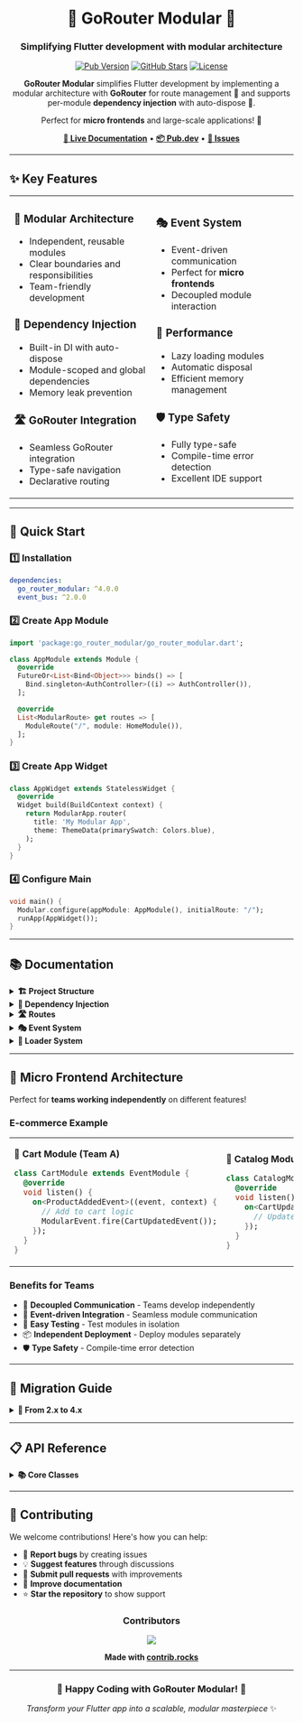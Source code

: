<div align="center">

# 🧩 GoRouter Modular 💉

### Simplifying Flutter development with modular architecture

[![Pub Version](https://img.shields.io/pub/v/go_router_modular?color=blue&style=for-the-badge)](https://pub.dev/packages/go_router_modular)
[![GitHub Stars](https://img.shields.io/github/stars/eduardohr-muniz/go_router_modular?color=yellow&style=for-the-badge)](https://github.com/eduardohr-muniz/go_router_modular)
[![License](https://img.shields.io/badge/license-MIT-green?style=for-the-badge)](LICENSE)

**GoRouter Modular** simplifies Flutter development by implementing a modular architecture with **GoRouter** for route management 🧩 and supports per-module **dependency injection** with auto-dispose 💉.

Perfect for **micro frontends** and large-scale applications! 🚀

[**📖 Live Documentation**](https://eduardohr-muniz.github.io/go_router_modular/) • [**📦 Pub.dev**](https://pub.dev/packages/go_router_modular) • [**🐛 Issues**](https://github.com/eduardohr-muniz/go_router_modular/issues)

</div>

---

## ✨ Key Features

<table>
<tr>
<td width="50%">

### 🧩 **Modular Architecture**
- Independent, reusable modules
- Clear boundaries and responsibilities  
- Team-friendly development

### 💉 **Dependency Injection**
- Built-in DI with auto-dispose
- Module-scoped and global dependencies
- Memory leak prevention

### 🛣️ **GoRouter Integration**
- Seamless GoRouter integration
- Type-safe navigation
- Declarative routing

</td>
<td width="50%">

### 🎭 **Event System**
- Event-driven communication
- Perfect for **micro frontends**
- Decoupled module interaction

### 🚀 **Performance**
- Lazy loading modules
- Automatic disposal
- Efficient memory management

### 🛡️ **Type Safety**
- Fully type-safe
- Compile-time error detection
- Excellent IDE support

</td>
</tr>
</table>

---

## 🚀 Quick Start

### 1️⃣ Installation

```yaml
dependencies:
  go_router_modular: ^4.0.0
  event_bus: ^2.0.0
```

### 2️⃣ Create App Module

```dart
import 'package:go_router_modular/go_router_modular.dart';

class AppModule extends Module {
  @override
  FutureOr<List<Bind<Object>>> binds() => [
    Bind.singleton<AuthController>((i) => AuthController()),
  ];

  @override
  List<ModularRoute> get routes => [
    ModuleRoute("/", module: HomeModule()),
  ];
}
```

### 3️⃣ Create App Widget

```dart
class AppWidget extends StatelessWidget {
  @override
  Widget build(BuildContext context) {
    return ModularApp.router(
      title: 'My Modular App',
      theme: ThemeData(primarySwatch: Colors.blue),
    );
  }
}
```

### 4️⃣ Configure Main

```dart
void main() {
  Modular.configure(appModule: AppModule(), initialRoute: "/");
  runApp(AppWidget());
}
```

---

## 📚 Documentation

<details>
<summary><b>🏗️ Project Structure</b></summary>

```
📁 lib/
  📁 src/
    📁 modules/
      📁 auth/
        📄 auth_module.dart
        📄 auth_controller.dart
        📁 pages/
          📄 login_page.dart
      📁 home/
        📄 home_module.dart
        📁 pages/
          📄 home_page.dart
    📄 app_module.dart
    📄 app_widget.dart
  📄 main.dart
```

</details>

<details>
<summary><b>💉 Dependency Injection</b></summary>

### Basic Usage

```dart
class HomeModule extends Module {
  @override
  FutureOr<List<Bind<Object>>> binds() => [
    Bind.singleton<HomeController>((i) => HomeController()),
    Bind.factory<UserRepository>((i) => UserRepository()),
  ];

  @override
  List<ModularRoute> get routes => [
    ChildRoute('/', child: (context, state) => HomePage()),
  ];
}
```

### Retrieving Dependencies

```dart
// Using context
final controller = context.read<HomeController>();

// Using Modular
final controller = Modular.get<HomeController>();

// Using Bind
final controller = Bind.get<HomeController>();
```

### Module Lifecycle

```dart
class AuthModule extends Module {
  @override
  void initState(Injector i) {
    // Initialize resources
  }

  @override
  void dispose() {
    // Clean up resources
  }
}
```

</details>

<details>
<summary><b>🛣️ Routes</b></summary>

### Child Routes

```dart
class HomeModule extends Module {
  @override
  List<ModularRoute> get routes => [
    ChildRoute('/', child: (context, state) => HomePage()),
    ChildRoute('/profile', child: (context, state) => ProfilePage()),
    ChildRoute('/user/:id', child: (context, state) => 
      UserPage(id: state.pathParameters['id']!)),
  ];
}
```

### Module Routes

```dart
class AppModule extends Module {
  @override
  List<ModularRoute> get routes => [
    ModuleRoute("/", module: HomeModule()),
    ModuleRoute("/auth", module: AuthModule()),
  ];
}
```

### Shell Routes

```dart
class ShellModule extends Module {
  @override
  List<ModularRoute> get routes => [
    ShellModularRoute(
      builder: (context, state, child) => ShellPage(child: child),
      routes: [
        ChildRoute("/dashboard", child: (context, state) => DashboardPage()),
        ChildRoute("/settings", child: (context, state) => SettingsPage()),
      ],
    ),
  ];
}
```

### Navigation

```dart
// Navigate to route
context.go('/user/123');

// Push route
context.push('/modal');

// With query parameters
context.go(Uri(path: '/search', queryParameters: {'q': 'flutter'}).toString());
```

</details>

<details>
<summary><b>🎭 Event System</b></summary>

### Creating Event Modules

```dart
class NotificationModule extends EventModule {
  @override
  List<ModularRoute> get routes => [
    ChildRoute('/', child: (context, state) => NotificationPage()),
  ];

  @override
  void listen() {
    on<ShowNotificationEvent>((event, context) {
      if (context != null) {
        ScaffoldMessenger.of(context).showSnackBar(
          SnackBar(content: Text(event.message)),
        );
      }
    });
  }
}

class ShowNotificationEvent {
  final String message;
  ShowNotificationEvent(this.message);
}
```

### Global Events

```dart
// Register global listener
ModularEvent.instance.on<UserLoggedOutEvent>((event, context) {
  if (context != null) context.go('/login');
});

// Fire events
ModularEvent.fire(UserLoggedOutEvent());
modularEvent.fire(ShowNotificationEvent('Welcome!'));
```

</details>

<details>
<summary><b>🎯 Loader System</b></summary>

### Automatic Loader

The loader automatically appears during module loading and dependency injection.

### Manual Control

```dart
// Show loader
ModularLoader.show();

// Hide loader
ModularLoader.hide();
```

### Custom Loader

```dart
class MyLoader extends CustomModularLoader {
  @override
  Color get backgroundColor => Colors.black87;

  @override
  Widget get child => Column(
    mainAxisSize: MainAxisSize.min,
    children: [
      CircularProgressIndicator(color: Colors.blue),
      SizedBox(height: 16),
      Text('Loading...', style: TextStyle(color: Colors.white)),
    ],
  );
}

// Use in app
ModularApp.router(
  customModularLoader: MyLoader(),
  title: 'My App',
);
```

### Async Navigation

```dart
ElevatedButton(
  onPressed: () async {
    setState(() => isLoading = true);
    
    await context.goAsync('/heavy-page');
    
    setState(() => isLoading = false);
  },
  child: Text('Navigate'),
);
```

</details>

---

## 🧩 Micro Frontend Architecture

Perfect for **teams working independently** on different features!

### E-commerce Example

<table>
<tr>
<td width="33%">

**🛒 Cart Module (Team A)**
```dart
class CartModule extends EventModule {
  @override
  void listen() {
    on<ProductAddedEvent>((event, context) {
      // Add to cart logic
      ModularEvent.fire(CartUpdatedEvent());
    });
  }
}
```

</td>
<td width="33%">

**🏪 Catalog Module (Team B)**
```dart
class CatalogModule extends EventModule {
  @override
  void listen() {
    on<CartUpdatedEvent>((event, context) {
      // Update availability
    });
  }
}
```

</td>
<td width="33%">

**💳 Checkout Module (Team C)**
```dart
class CheckoutModule extends EventModule {
  @override
  void listen() {
    on<CartUpdatedEvent>((event, context) {
      // Update totals
    });
  }
}
```

</td>
</tr>
</table>

### Benefits for Teams

- 🔄 **Decoupled Communication** - Teams develop independently
- 📡 **Event-driven Integration** - Seamless module communication  
- 🧪 **Easy Testing** - Test modules in isolation
- 📦 **Independent Deployment** - Deploy modules separately
- 🛡️ **Type Safety** - Compile-time error detection

---

## 📖 Migration Guide

<details>
<summary><b>🔄 From 2.x to 4.x</b></summary>

### Breaking Changes

> ⚠️ **Important Changes:**
> - Root routes now required
> - `binds()` method replaces getter
> - New lifecycle methods
> - `ModularApp.router` replaces `MaterialApp.router`

### Migration Steps

#### 1. Update Routes

**Before (2.x):**
```dart
List<ModularRoute> get routes => [
  ChildRoute('/user', builder: (context, state) => UserPage()),
];
```

**After (4.x):**
```dart
List<ModularRoute> get routes => [
  ChildRoute('/', child: (context, state) => UserPage()), // Root required
];
```

#### 2. Convert Binds

**Before (2.x):**
```dart
@override
List<Bind<Object>> get binds => [
  Bind.singleton<UserService>((i) => UserService()),
];
```

**After (4.x):**
```dart
@override
FutureOr<List<Bind<Object>>> binds() => [
  Bind.singleton<UserService>((i) => UserService()),
];
```

#### 3. Update App Widget

**Before (2.x):**
```dart
return MaterialApp.router(
  routerConfig: Modular.routerConfig,
  title: 'My App',
);
```

**After (4.x):**
```dart
return ModularApp.router(
  title: 'My App',
  theme: ThemeData(primarySwatch: Colors.blue),
);
```

</details>

---

## 📋 API Reference

<details>
<summary><b>📚 Core Classes</b></summary>

### Module
```dart
abstract class Module {
  FutureOr<List<Module>> imports() => [];
  FutureOr<List<Bind<Object>>> binds() => [];
  List<ModularRoute> get routes;
  
  void initState(Injector i) {}
  void dispose() {}
}
```

### EventModule
```dart
abstract class EventModule extends Module {
  void listen();
  void on<T>(void Function(T event, NavigatorContext? context) callback);
}
```

### Routes
```dart
// Child Route
ChildRoute(String path, {required Widget Function(BuildContext, GoRouterState) child})

// Module Route  
ModuleRoute(String path, {required Module module})

// Shell Route
ShellModularRoute({
  required Widget Function(BuildContext, GoRouterState, Widget) builder,
  required List<ModularRoute> routes,
})
```

### Dependency Injection
```dart
// Singleton
Bind.singleton<T>((i) => implementation);

// Factory
Bind.factory<T>((i) => implementation);

// Lazy Singleton
Bind.lazySingleton<T>((i) => implementation);
```

</details>

---

## 🤝 Contributing

We welcome contributions! Here's how you can help:

- 🐛 **Report bugs** by creating issues
- 💡 **Suggest features** through discussions
- 🔧 **Submit pull requests** with improvements
- 📖 **Improve documentation**
- ⭐ **Star the repository** to show support

<div align="center">

### Contributors

<a href="https://github.com/eduardohr-muniz/go_router_modular/graphs/contributors">
  <img src="https://contrib.rocks/image?repo=eduardohr-muniz/go_router_modular" />
</a>

**Made with [contrib.rocks](https://contrib.rocks)**

---

### 🎉 **Happy Coding with GoRouter Modular!** 🎉

*Transform your Flutter app into a scalable, modular masterpiece* ✨

</div>
